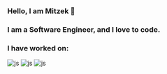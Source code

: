 ### Hello, I am Mitzek 👋

### I am a Software Engineer, and I love to code.
<h3>I have worked on: </h3>
<div>
<img src="https://img.shields.io/badge/JavaScript-yellow?logo=javascript&logoColor=white" alt="js"/>
<img src="https://img.shields.io/badge/JavaScript-yellow?logo=javascript&logoColor=white" alt="js"/>
<img src="https://img.shields.io/badge/JavaScript-yellow?logo=javascript&logoColor=white" alt="js"/>

</div>

<!--
**Mitzek/mitzek** is a ✨ _special_ ✨ repository because its `README.md` (this file) appears on your GitHub profile.

Here are some ideas to get you started:

- 🔭 I’m currently working on ...
- 🌱 I’m currently learning ...
- 👯 I’m looking to collaborate on ...
- 🤔 I’m looking for help with ...
- 💬 Ask me about ...
- 📫 How to reach me: ...
- 😄 Pronouns: ...
- ⚡ Fun fact: ...
-->
